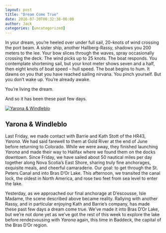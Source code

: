 ```yaml
---
layout: post
title: "Dream Come True"
date: 2016-07-20T06:32:38-06:00
author: Jack
categories: [uncategorized]
---
```


In your dream, you’re heeled over under full sail, 20-knots of wind crossing the port beam. A sister ship, another Hallberg-Rassy, shadows you 200 meters to the lee. Your bow slices through the waves, spray occasionally crossing the deck. The wind picks up to 25 knots. The boat responds. You contemplate shortening sail, but your knot meter shows seven and a half, then eight knots of boat speed – hull speed. The boat begins to hum. It dawns on you that you have reached sailing nirvana. You pinch yourself. But you don’t wake up. You’re already awake.

You’re living the dream.

And so it has been these past few days.

[![Yarona & Windleblo](http://windleblo.com/wp-content/uploads/2016/07/IMG_2727-300x225.jpg)](/wp-content/uploads/2016/07/IMG_2727.jpg)

## Yarona & Windleblo

Last Friday, we made contact with Barrie and Kath Stott of the HR43, _Yarona_. We had said farewell to them at Gold River at the end of June before returning to Colorado. While we were away, they finished launching _Yarona_ and made their way to Halifax where we found them on the docks downtown. Since Friday, we have sailed about 50 nautical miles per day together along Nova Scotia’s East Shore, sharing truly fine anchorages, exquisite meals, and cheerful camaraderie. Our goal: to get through the St. Peters Canal and into Bras D’Or Lake. This afternoon, we transited the canal lock, the oldest in North America, and rose two feet from sea level to enter the lake.

Yesterday, as we approached our final anchorage at D’escousse, Isle Madame, the scene described above became reality. Rallying with another Rassy, and in particular enjoying Kath and Barrie’s company, has made these past few days a dream come true. We’ve made it into Bras D’Or Lake, but we’re not done yet as we’ve got the rest of this week to explore the lake before rendezvousing with _Yarona_ again, this time in Baddeck, the capital of the Bras D’Or region.